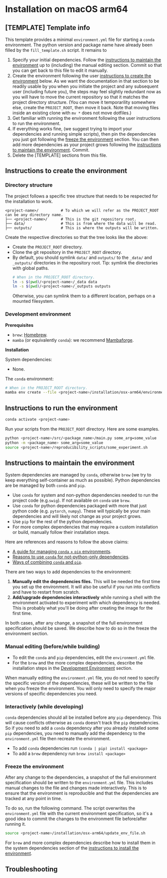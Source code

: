# Installation on macOS arm64

## [TEMPLATE] Template info

This template provides a minimal `environment.yml` file for starting a `conda` environment.
The python version and package name have already been filled by the `fill_template.sh` script.
It remains to

1. Specify your initial dependencies.
   Follow the [instructions to maintain the environment](#instructions-to-maintain-the-environment)
   up to (including) the manual editing section.
   Commit so that you can get back to this file to edit it manually.
2. Create the environment following the user
   [instructions to create the environment](#instructions-to-create-the-environment) below.
   As we want the documentation in that section to be readily usable by you when you initiate the project and
   any subsequent user (including future you),
   the steps may feel slightly redundant now as you will have to move the current repository
   so that it matches the project directory structure.
   (You can move it temporarility somewhere else, create the `PROJECT_ROOT`, then move it back.
   Note that moving files inside an existing clone with `mv *` does not move dotfiles.)
3. Get familiar with running the environment following the user instructions to run the environment.
4. If everything works fine, (we suggest trying to import your dependencies and running simple scripts), then
   pin the dependencies you just got following the [freeze the environment](#freeze-the-environment) section.
   You can then add more dependencies as your project grows following
   the [instructions to maintain the environment](#instructions-to-maintain-the-environment).
   Commit.
5. Delete the [TEMPLATE] sections from this file.

## Instructions to create the environment

### Directory structure

The project follows a specific tree structure that needs to be respected for the installation to work.

```
<project-name>/          # To which we will refer as the PROJECT_ROOT can be any directory name.
├── <project-name>/      # This is the git repository root.
├── data/                # This is from where the data will be read.
├── outputs/             # This is where the outputs will be written.
```

Create the respective directories so that the tree looks like the above:

- Create the `PROJECT_ROOT` directory.
- Clone the git repository in the `PROJECT_ROOT` directory.
- By default, you should symlink `data/` and `outputs/` to the `_data/` and `_outputs/`
  directories in the repository root.
  Tip: symlink the directories with global paths.
  ```bash
  # When in the PROJECT_ROOT directory.
  ln -s $(pwd)/<project-name>/_data data
  ln -s $(pwd)/<project-name>/_outputs outputs
  ```
  Otherwise, you can symlink them to a different location, perhaps on a mounted filesystem.

### Development environment

**Prerequisites**

- `brew`: [Homebrew](https://brew.sh/).
- `mamba` (or equivalently `conda`): we recommend [Mambaforge](https://github.com/conda-forge/miniforge).

**Installation**

System dependencies:

- None.

The `conda` environment:

```bash
# When in the PROJECT_ROOT directory.
mamba env create --file <project-name>/installation/osx-arm64/environment.yml
```

## Instructions to run the environment

```bash
conda activate <project-name>
```

Run your scripts from the `PROJECT_ROOT` directory.
Here are some examples.

```bash
python <project-name>/src/<package_name>/main.py some_arg=some_value
python -m <package_name> some_arg=some_value
source <project-name>/reproducibility_scripts/some_experiment.sh
```

## Instructions to maintain the environment

System dependencies are managed by `conda`, otherwise `brew` (we try to keep everything self-container as much as
possible).
Python dependencies are be managed by both `conda` and `pip`.

- Use `conda` for system and non-python dependencies needed to run the project code (e.g.`swig`).
  If not available on `conda` use `brew`.
- Use `conda` for python dependencies packaged with more that just python code (e.g. `pytorch`, `numpy`).
  These will typically be your main dependencies and will likely not change as your project grows.
- Use `pip` for the rest of the python dependencies.
- For more complex dependencies that may require a custom installation or build,
  manually follow their installation steps.

Here are references and reasons to follow the above claims:

* [A guide for managing `conda` + `pip` environments](https://docs.conda.io/projects/conda/en/latest/user-guide/tasks/manage-environments.html#using-pip-in-an-environment).
* [Reasons to  use `conda` for not-python-only dependencies](https://numpy.org/install/#numpy-packages--accelerated-linear-algebra-libraries).
* [Ways of combining `conda` and `pip`](https://towardsdatascience.com/conda-essential-concepts-and-tricks-e478ed53b5b#42cb).

There are two ways to add dependencies to the environment:

1. **Manually edit the dependencies files.**
   This will be needed the first time you set up the environment.
   It will also be useful if you run into conflicts and have to restart from scratch.
2. **Add/upgrade dependencies interactively** while running a shell with the environment activated
   to experiment with which dependency is needed.
   This is probably what you'll be doing after creating the image for the first time.

In both cases, after any change, a snapshot of the full environment specification should be saved.
We describe how to do so in the freeze the environment section.

### Manual editing (before/while building)

- To edit the `conda` and `pip` dependencies, edit the `environment.yml` file.
- For the `brew` and the more complex dependencies, describe the installation steps in the
  [Development Environment](#development-environment) section.

When manually editing the `environment.yml` file, you do not need to specify the specific version of the dependencies,
these will be written to the file when you freeze the environment.
You will only need to specify the major versions of specific dependencies you need.

### Interactively (while developing)

`conda` dependencies should all be installed before any `pip` dependency.
This will cause conflicts otherwise as `conda` doesn't track the `pip` dependencies.
So if you need to add a `conda` dependency after you already installed some `pip` dependencies, you need to
manually add the dependency to the `environment.yml` file then recreate the environment.

* To add `conda` dependencies run `(conda | pip) install <package>`
* To add a `brew`  dependency run `brew install <package>`

### Freeze the environment

After any change to the dependencies, a snapshot of the full environment specification should be written to the
`environment.yml` file.
This includes manual changes to the file and changes made interactively.
This is to ensure that the environment is reproducible and that the dependencies are tracked at any point in time.

To do so, run the following command.
The script overwrites the `environment.yml` file with the current environment specification,
so it's a good idea to commit the changes to the environment file before/after running it.

```bash
source <project-name>/installation/osx-arm64/update_env_file.sh
```

For `brew` and more complex dependencies describe how to install them in the system dependencies section of
the [instructions to install the environment](#instructions-to-install-the-environment).

## Troubleshooting
